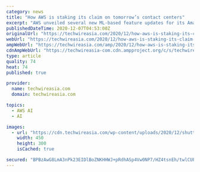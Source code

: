 ```yaml
---
category: news
title: "How AWS is staking its claim on tomorrow’s contact centers"
excerpt: "AWS unveiled several new ML-based feature updates for its Amazon Connect cloud contact center service that will simplify call agents workloads"
publishedDateTime: 2020-12-07T04:53:00Z
originalUrl: "https://techwireasia.com/2020/12/how-aws-is-staking-its-claim-on-tomorrows-contact-centers/"
webUrl: "https://techwireasia.com/2020/12/how-aws-is-staking-its-claim-on-tomorrows-contact-centers/"
ampWebUrl: "https://techwireasia.com/amp/2020/12/how-aws-is-staking-its-claim-on-tomorrows-contact-centers/"
cdnAmpWebUrl: "https://techwireasia-com.cdn.ampproject.org/c/s/techwireasia.com/amp/2020/12/how-aws-is-staking-its-claim-on-tomorrows-contact-centers/"
type: article
quality: 74
heat: 74
published: true

provider:
  name: techwireasia.com
  domain: techwireasia.com

topics:
  - AWS AI
  - AI

images:
  - url: "https://cdn.techwireasia.com/wp-content/uploads/2020/12/shutterstock_1626983506-450x300.jpg"
    width: 450
    height: 300
    isCached: true

secured: "BPBzAwG8LmA3nPk23EIDlBoZNKHHWJ+pRdhASp4Vw0NP7/HZ4tsnEh/twlCUPKF1p/5RL3GCXj/5Ek27vnHhX6jhZEwjZkBVVbwu6AFKfi5fEjISvFa868/ACNCJpiPAxdH2RdRVrwvg07n9yyefwIAbAL2svduuvgjAlGA7GpZ4EwuD2tmlvnUnE6QWR+/Mfgh2OHg7KZtyLs5YY7opHwvrs/DT2H/XRqfihKOtXklbmfsoBxuSvH612zfWNgGJPC5Lkm/iRnowyhU8/OLOURxOnNatqphcgONXip80rXO2EaySpuzmwCjulw66TTOTQOSEi+WzDy9khKejGw/0spTSwNvbP8G9Ws82hF+6N+A=;DGVh75EDfgXdkCqFrq2Qgw=="
---
```


